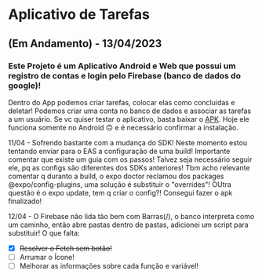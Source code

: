 # Aplicativo de Tarefas
## (Em Andamento) - 13/04/2023
### Este Projeto é um Aplicativo Android e Web que possui um registro de contas e login pelo Firebase (banco de dados do google)!

Dentro do App podemos criar tarefas, colocar elas como concluidas e deletar! Podemos criar uma conta no banco de dados e associar as tarefas a um usuário.
Se vc quiser testar o aplicativo, basta baixar o [APK](https://github.com/Bigodrigo/testeFBAndroid/blob/main/Apk%20Donwload/application-2e09893b-2ae8-42d6-ae89-1491379693c9.apk).
Hoje ele funciona somente no Android :upside_down_face: e é necessário confirmar a instalação.

<!--  Neste momento estou adicionando os componentes no Storybook... Isso pode facilitar a visualização, talvez possa utilizar o Snack (Expo GO) ou gravar um vídeo.
~~No futuro seria interessante terminar o código para gerar um .apk e testar se o git permite deixar o arquivo...~~  -->

11/04 - Sofrendo bastante com a mudança do SDK! Neste momento estou tentando enviar para o EAS a configuração de uma build! Importante comentar que existe um guia com os passos! Talvez seja necessário seguir ele, pq as configs são diferentes dos SDKs anteriores!
Tbm acho relevante comentar q duranto a build, o expo doctor reclamou dos packages  @expo/config-plugins, uma solução é substituir o "overrides"!
OUtra questão é o expo update, tem q criar o config?!
Consegui fazer o apk finalizado!

12/04 - O Firebase não lida tão bem com Barras(/), o banco interpreta como um caminho, então abre pastas dentro de pastas, adicionei um script para substituir!
O que falta:
- [x] ~~Resolver o Fetch sem botão!~~
- [ ] Arrumar o Ícone!
- [ ] Melhorar as informações sobre cada função e variável!